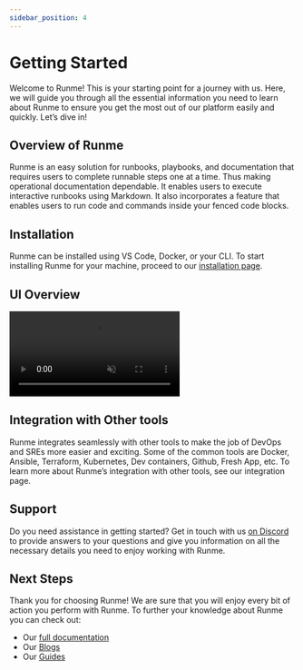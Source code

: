 ```yaml
---
sidebar_position: 4
---
```


# Getting Started

Welcome to Runme! This is your starting point for a journey with us. Here, we will guide you through all the essential information you need to learn about Runme to ensure you get the most out of our platform easily and quickly. Let’s dive in!

## **Overview of Runme**

Runme is an easy solution for runbooks, playbooks, and documentation that requires users to complete runnable steps one at a time. Thus making operational documentation dependable.
It enables users to execute interactive runbooks using Markdown. It also incorporates a feature that enables users to run code and commands inside your fenced code blocks.

## **Installation**

Runme can be installed using VS Code, Docker, or your CLI. To start installing Runme for your machine, proceed to our [installation page](https://docs.runme.dev/installation/).

## **UI Overview**

<video autoPlay loop muted playsInline controls>
  <source src="/videos/runme-uioverview.mp4" type="video/mp4" />
  <source src="../../static/videos/runme-uioverview.mp4" type="video/mp4" />
  <source src="/videos/runme-uioverview.webm" type="video/webm" />
  <source src="../../static/videos/runme-uioverview.webm" type="video/webm" />
</video>

## **Integration with Other tools**

Runme integrates seamlessly with other tools to make the job of DevOps and SREs more easier and exciting.  Some of the common tools are Docker, Ansible, Terraform, Kubernetes, Dev containers, Github, Fresh App, etc.
To learn more about Runme’s integration with other tools, see our integration page.

## **Support**

Do you need assistance in getting started? Get in touch with us [on Discord](https://discord.gg/runme) to provide answers to your questions and give you information on all the necessary details you need to enjoy working with Runme.

## **Next Steps**

Thank you for choosing Runme!
We are sure that you will enjoy every bit of action you perform with Runme.
To further your knowledge about Runme you can check out:

- Our [full documentation](https://docs.runme.dev/how-runme-works/)
- Our [Blogs](https://blog.runme.dev/blog)
- Our [Guides](https://docs.runme.dev/guide/)

